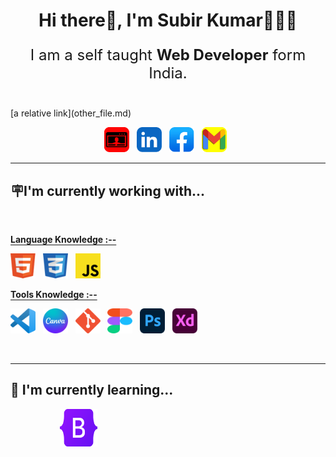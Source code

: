 <h1 align="center">Hi there👋, I'm Subir Kumar🧑🏾‍💻</h1>

<p align="center" style="font-size:1.5rem">I am a self taught <b>Web Developer</b> form India. </p>

<br>
[a relative link](other_file.md)
<p align="center">
    <a herf="https://subirkumarpratihar.github.io/subirKumar/"><img width="40" src="img/portfolio.png" alt="subirKumar"></a>&nbsp;&nbsp;
    <a herf="#"><img width="40" src="img/linkedin.png" alt="Linkedin"></a>&nbsp;&nbsp;
    <a herf="#"><img width="40" src="img/facebook.png" alt="Facebook"></a>&nbsp;&nbsp;
    <a herf="#"><img width="40" src="img/gmail.png" alt="Gmail"></a>&nbsp;&nbsp;
</p>



* * *

<h2>🪧I'm currently working with...</h1>

<br>

<u style="text-underline-offset:3px;">**Language Knowledge :--**</u>

<img width="40" src="img/html5.png" alt="HTML5" title="HTML5">&nbsp;&nbsp;
<img width="40" src="img/css3.png" alt="CSS3" title="CSS3">&nbsp;&nbsp;
<img width="40" src="img/javascript.png" alt="JavaScript" title="JavaScript">

<u style="text-underline-offset:3px;">**Tools Knowledge :--**</u>

<img width="40" src="img/vs code.png" alt="VS Code" title="VS Code">&nbsp;&nbsp;
<img width="40" src="img/canva.png" alt="Canva" title="Canva">&nbsp;&nbsp;
<img width="40" src="img/git.png" alt="git" title="git">&nbsp;&nbsp;
<img width="40" src="img/figma.png" alt="Figma" title="Figma">&nbsp;&nbsp;
<img width="40" src="img/photoshop.png" alt="PSD" title="PSD">&nbsp;&nbsp;
<img width="40" src="img/adobe xd.png" alt="XD" title="XD">&nbsp;&nbsp;

<br>

***

<h2>🌱 I'm currently learning...</h1> 


&nbsp;&nbsp;&nbsp;&nbsp;&nbsp;&nbsp;&nbsp;&nbsp;&nbsp;&nbsp;&nbsp;&nbsp;&nbsp;&nbsp;&nbsp;&nbsp;&nbsp;&nbsp;&nbsp;&nbsp;<img width="60" src="img/bootstrap.png" alt="Bootstrap" title="Bootstrap" align="centr">&nbsp;&nbsp;


